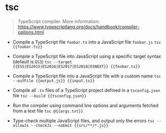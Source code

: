 # tsc
> TypeScript compiler.
> More information: <https://www.typescriptlang.org/docs/handbook/compiler-options.html>.

- Compile a TypeScript file `foobar.ts` into a JavaScript file `foobar.js`
`tsc {{foobar.ts}}`

- Compile a TypeScript file into JavaScript using a specific target syntax (default is `ES3`)
`tsc --target {{ES5|ES2015|ES2016|ES2017|ES2018|ESNEXT}} {{foobar.ts}}`

- Compile a TypeScript file into a JavaScript file with a custom name
`tsc --outFile {{output.js}} {{input.ts}}`

- Compile all `.ts` files of a TypeScript project defined in a `tsconfig.json` file
`tsc --build {{tsconfig.json}}`

- Run the compiler using command line options and arguments fetched from a text file
`tsc @{{args.txt}}`

- Type-check multiple JavaScript files, and output only the errors
`tsc --allowJs --checkJs --noEmit {{src/**/*.js}}`
